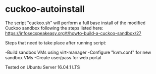 # cuckoo-autoinstall
The script "cuckoo.sh" will perform a full base install of the modified Cuckoo sandbox following the steps listed here: https://infosecspeakeasy.org/t/howto-build-a-cuckoo-sandbox/27

Steps that need to take place after running script:

-Build sandbox VMs using virt-manager
-Configure "kvm.conf" for new sandbox VMs
-Create user/pass for web portal

Tested on Ubuntu Server 16.04.1 LTS
